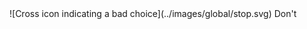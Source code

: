 <div class="dont" markdown="1">
![Cross icon indicating a bad choice](../images/global/stop.svg) Don't
</div>

